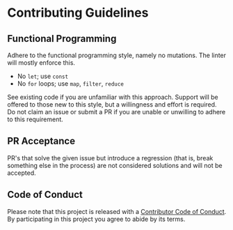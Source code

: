 # Contributing Guidelines

## Functional Programming

Adhere to the functional programming style, namely no mutations. The linter will mostly enforce this.

- No `let`; use `const`
- No `for` loops; use `map`, `filter`, `reduce`

See existing code if you are unfamiliar with this approach. Support will be offered to those new to this style, but a willingness and effort is required. Do not claim an issue or submit a PR if you are unable or unwilling to adhere to this requirement.

## PR Acceptance

PR's that solve the given issue but introduce a regression (that is, break something else in the process) are not considered solutions and will not be accepted.

## Code of Conduct

Please note that this project is released with a [Contributor Code of Conduct](https://github.com/cybersemics/em/blob/dev/CODE-OF-CONDUCT.md). By participating in this project you agree to abide by its terms.
